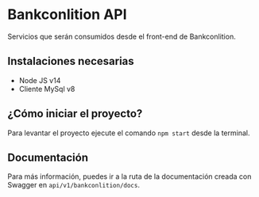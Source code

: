 # Bankconlition API
Servicios que serán consumidos desde el front-end de Bankconlition.

## Instalaciones necesarias
- Node JS v14
- Cliente MySql v8

## ¿Cómo iniciar el proyecto?
Para levantar el proyecto ejecute el comando `npm start` desde la terminal.

## Documentación
Para más información, puedes ir a la ruta de la documentación creada con Swagger en `api/v1/bankconlition/docs`.
